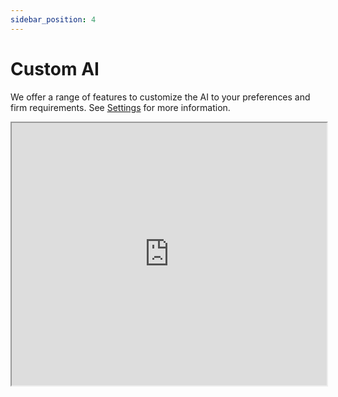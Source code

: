 ```yaml
---
sidebar_position: 4
---
```

# Custom AI

We offer a range of features to customize the AI to your preferences and firm
requirements. See [Settings](/docs/features/AI) for more information.

<iframe
  width="100%"
  height="420"
  src="https://www.youtube.com/embed/07qEGL4hBXM"
  title="YouTube video player"
  allow="accelerometer; autoplay; clipboard-write; encrypted-media; gyroscope; picture-in-picture"
  allowFullScreen
/>

## Prompt library

Current large language models benefit from an increased context and precise
instructions. You can save your custom long-form prompts in the prompt library and
then reuse them in the chat.

To save this shortcut, click on the `/` button in the chat, and scroll down to
`Add new shortcut`. As an example, let's add the following prompt:

Name: `penalty`

Full prompt:

```text
Is there a penalty clause in this contract? Please also include any other clauses
that are relevant to penalties or are functionally equivalent. At the end, please
sum up the conditions for a penalty in a table. Cite sources.
```

You can now use this shortcut by typing `/penalty` in the chat. Once you type
`/p`, the shortcuts are being filtered to show you those matching your input.

## Wide range of models

We offer a wide range of models to choose from, including latest large language
models, as well as DeepL for translation. See the full list of models in the
[Settings](/docs/settings/external_services/#selection-of-ai-models).

## Context-awareness

The AI assistant uses the context of the opened document, as well as your internal
data that you have uploaded. To explicitly add the currently opened document to the
context, you can use the `Add document to context` button in the chat.

<iframe
  width="100%"
  height="420"
  src="https://www.youtube.com/embed/JfqZgnbC_o8"
  title="YouTube video player"
  allow="accelerometer; autoplay; clipboard-write; encrypted-media; gyroscope; picture-in-picture"
  allowFullScreen
/>

## Custom style

You can influence and customize the style of all the AI answers by giving it a general
overview of your preferred tone or context about your firm.

Set the style by clicking on the corresponding dropdown in the chat window.

## Using your own internal data

AI benefits from learning from your past writing. As such, we being asked to rewrite
a clause, AI can tap into your [Snippet Library](/docs/features/snippets) to find
similar clauses and use them as context.
